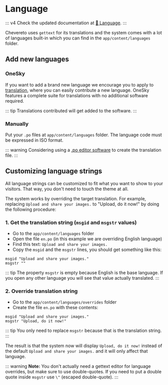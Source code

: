 # Language

::: v4
Check the updated documentation at [💬 Language](https://v4-docs.chevereto.com/developer/customization/language.html).
:::

Chevereto uses `gettext` for its translations and the system comes with a lot of languages built-in which you can find in the `app/content/languages` folder.

## Add new languages

### OneSky

If you want to add a brand new language we encourage you to apply to [translation](http://translate.chevereto.com/), where you can easily contribute a new language. OneSky features a complete suite for translations with no additional software required.

::: tip
Translations contributed will get added to the software.
:::

### Manually

Put your `.po` files at `app/content/languages` folder. The language code must be expressed in ISO format.

::: warning
Considering using a [.po editor software](https://www.google.com/search?q=po%20editor) to create the translation file.
:::

## Customizing language strings

All language strings can be customized to fit what you want to show to your visitors. That way, you don't need to touch the theme at all.

The system works by overriding the target translation. For example, replacing `Upload and share your images.` to "Upload, do it now!" by doing the following procedure:

### 1. Get the translation string (`msgid` and `msgstr` values)

- Go to the `app/content/languages` folder
- Open the file `en.po` (in this example we are overriding English language)
- Find this text: `Upload and share your images.`
- Copy the `msgid` and the `msgstr` lines, you should get something like this:

```po
msgid "Upload and share your images."
msgstr ""
```

::: tip
The property `msgstr` is empty because English is the base language. If you open any other language you will see that value actually translated.
:::

### 2. Override translation string

- Go to the `app/content/languages/overrides` folder
- Create the file `en.po` with these contents:

```po
msgid "Upload and share your images."
msgstr "Upload, do it now!"
```

::: tip
You only need to replace `msgstr` because that is the translation string.
:::

The result is that the system now will display `Upload, do it now!` instead of the default `Upload and share your images.` and it will only affect that language.

::: warning
**Note:** You don't actually need a gettext editor for language overrides, but make sure to use double-quotes. If you need to put a double quote inside `msgstr` use `\"` (escaped double-quote).
:::
